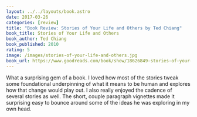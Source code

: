 ```yaml
---
layout: ../../layouts/book.astro
date: 2017-03-26
categories: [review]
title: "Book Review: Stories of Your Life and Others by Ted Chiang"
book_title: Stories of Your Life and Others
book_author: Ted Chiang
book_published: 2010
rating: 5
image: /images/stories-of-your-life-and-others.jpg
book_url: https://www.goodreads.com/book/show/18626849-stories-of-your-life-and-others
---
```

What a surprising gem of a book. I loved how most of the stories tweak some foundational underpinning of what it means to be human and explores how that change would play out. I also really enjoyed the cadence of several stories as well. The short, couple paragraph vignettes made it surprising easy to bounce around some of the ideas he was exploring in my own head.
